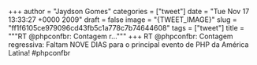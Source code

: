 
+++
author = "Jaydson Gomes"
categories = ["tweet"]
date = "Tue Nov 17 13:33:27 +0000 2009"
draft = false
image = "{TWEET_IMAGE}"
slug = "ff1f6105ce979096cd43fb5c1a778c7b74644608"
tags = ["tweet"]
title = """RT @phpconfbr: Contagem r..."""
+++
RT @phpconfbr: Contagem regressiva: Faltam NOVE DIAS para o principal evento de PHP da América Latina! #phpconfbr
